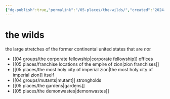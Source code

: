 ```yaml
---
{"dg-publish":true,"permalink":"/05-places/the-wilds/","created":"2024-10-28T09:20:32.039-05:00","updated":"2024-12-27T10:59:13.154-06:00"}
---
```


# the wilds

the large stretches of the former continental united states that are *not*
- [[04 groups/the corporate fellowship\|corporate fellowship]] offices
- [[05 places/franchise locations of the empire of zion\|zion franchises]]
- [[05 places/the most holy city of imperial zion\|the most holy city of imperial zion]] itself
- [[04 groups/mutants\|mutant]] strongholds
- [[05 places/the gardens\|gardens]]
- [[05 places/the demonwastes\|demonwastes]]